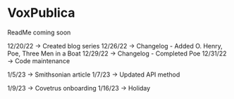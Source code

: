 # VoxPublica

ReadMe coming soon

12/20/22 -> Created blog series
12/26/22 -> Changelog - Added O. Henry, Poe, Three Men in a Boat
12/29/22 -> Changelog - Completed Poe
12/31/22 -> Code maintenance
 
1/5/23 -> Smithsonian article
1/7/23 -> Updated API method

1/9/23 -> Covetrus onboarding
1/16/23 -> Holiday
